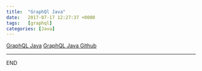 ```yaml
---
title:  "GraphQl Java"
date:   2017-07-17 12:27:37 +0000
tags:   [graphql]
categories: [Java]
---
```

[GraphQL Java](http://graphql-java.readthedocs.io/en/stable/schema.html)
[GraphQL Java Github](https://github.com/graphql-java/graphql-java)

---
END
